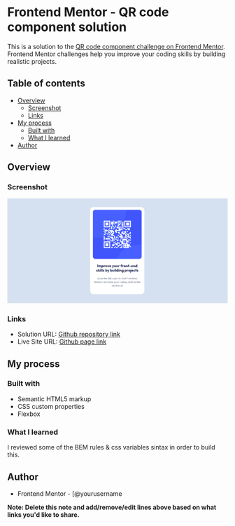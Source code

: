 # Frontend Mentor - QR code component solution

This is a solution to the [QR code component challenge on Frontend Mentor](https://www.frontendmentor.io/challenges/qr-code-component-iux_sIO_H). Frontend Mentor challenges help you improve your coding skills by building realistic projects. 

## Table of contents

- [Overview](#overview)
  - [Screenshot](#screenshot)
  - [Links](#links)
- [My process](#my-process)
  - [Built with](#built-with)
  - [What I learned](#what-i-learned)
- [Author](#author)

## Overview

### Screenshot

![image-20241229234726725](./screenshot.png)

### Links

- Solution URL: [Github repository link](https://github.com/Melbita/qr-code-component)
- Live Site URL: [Github page link](https://melbita.github.io/qr-code-component/)

## My process

### Built with

- Semantic HTML5 markup
- CSS custom properties
- Flexbox

### What I learned

I reviewed some of the BEM rules & css variables sintax in order to build this.

## Author

- Frontend Mentor - [@yourusername

**Note: Delete this note and add/remove/edit lines above based on what links you'd like to share.**
